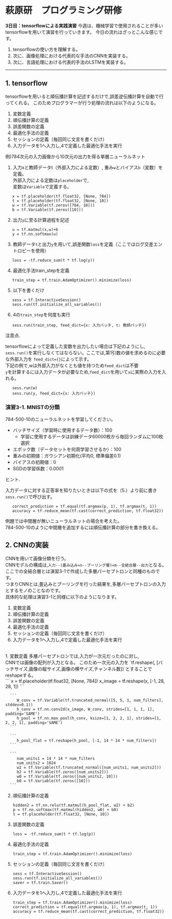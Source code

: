 # 萩原研　プログラミング研修

**3日目：tensorflowによる実践演習**
今週は、機械学習で使用されることが多いtensorflowを用いて演習を行っていきます。
今日の流れはざっとこんな感じです。
1. tensorflowの使い方を理解する。
2. 次に、画像処理における代表的な手法のCNNを実装する。
3. 次に、言語処理における代表的手法のLSTMを実装する。

---
## 1. tensorflow
tensorflowを用いると順伝播計算を記述するだけで,誤差逆伝播計算を自動で行ってくれる。
このためプログラマーが行う処理の流れは以下のようになる。
1. 変数定義
2. 順伝播計算の定義
3. 誤差関数の定義
4. 最適化手法の定義
5. セッションの定義（毎回同じ文言を書くだけ）
6. 入力データを1へ入力し,4で定義した最適化手法を実行

例)784次元の入力画像から10次元の出力を得る単層ニューラルネット
1. 入力xと教師データt（外部入力による定数）,
   重み`w`とバイアス`b`（変数）を定義。<br>
   外部入力による定数は`placeholder`で,<br>
   変数は`Variable`で定義する。
```
   x = tf.placeholder(tf.float32, [None, 784])
   t = tf.placeholder(tf.float32, [None, 10])
   w = tf.Variable(tf.zeros([784, 10]))
   b = tf.Variable(tf.zeros([10]))
```
2. 出力`y`に至る計算過程を記述
```
   u = tf.matmul(x,w)+b
   y = tf.nn.softmax(u)
```
3. 教師データ`t`と出力`y`を用いて,誤差関数`loss`を定義（ここではログ交差エントロピーを使用）
```
   loss = -tf.reduce_sum(t * tf.log(y))
```
4. 最適化手法train_stepを定義
```
   train_step = tf.train.AdamOptimizer().minimize(loss)
```
5. 以下を書くだけ
```
   sess = tf.InteractiveSession()
   sess.run(tf.initialize_all_variables())
```
6. 4の`train_step`を何度も実行
```
   sess.run(train_step, feed_dict={x: 入力バッチ, t: 教師バッチ})
```
注意点.<p> 
   tensorflowによって定義した変数を出力したい場合は下記のようにし,
   `sess.run()`を実行しなくてはならない。ここでは,第1引数の値を求めるのに必要な外部入力を
   `feed_dict={}`によって示す。<br>
   下記の例で,wは外部入力がなくとも値を持つため`feed_dict`は不要<br>
   `y`を計算するには入力データが必要なため,`feed_dict`を用いて`x`に実際の入力を入れる。
```
   sess.run(w)
   sess.run(y, feed_dict={x: 入力バッチ})
```

### 演習3-1. MNISTの分類
784-500-10のニューラルネットを学習してください。
- バッチサイズ（学習時に使用するデータ数）：100
  - 学習に使用するデータは訓練データ60000枚から毎回ランダムに100枚選択
- エポック数（データセットを何周学習させるか）：100
- 重みの初期値：ガウシアン初期化(平均0, 標準偏差0.1)
- バイアスの初期値：0
- SGDの学習係数：0.0001

ヒント.<p>
   入力データに対する正答率を知りたいときは以下の式を（5.）より前に書き`sess.run()`で呼び出す。
```
   correct_prediction = tf.equal(tf.argmax(p, 1), tf.argmax(t, 1))
   accuracy = tf.reduce_mean(tf.cast(correct_prediction, tf.float32))
```
   例題では中間層が無いニューラルネットの場合を考えた。<br>
   784-500-10のように中間層を追加するには順伝播計算の部分を書き換える。

## 2. CNNの実装
   CNNを用いて画像分類を行う。<br>
   CNNモデルの構成は,`入力--(畳み込み✕n--プーリング層)✕m--全結合層--出力`となる。<br>
   ここでの全結合層とは演習3-1で作成した多層パーセプトロンと同種のものです。<br>
   つまりCNNとは,畳込みとプーリングを行った結果を,多層パーセプトロンの入力とするモノのことなのです。<br>
   具体的な処理は演習3-1と同様に以下のようになります。<br>
   1. 変数定義
   2. 順伝播計算の定義
   3. 誤差関数の定義
   4. 最適化手法の定義
   5. セッションの定義（毎回同じ文言を書くだけ）
   6. 入力データを1へ入力し,4で定義した最適化手法を実行   
   <br>
   1. 変数定義
      多層パーセプトロンでは,入力が一次元だったのに対し,<br>
      CNNでは画像の配列が入力となる。
      このため一次元の入力を
      `tf.reshape(, [バッチサイズ,画像の縦サイズ,画像の横サイズ,チャンネル数])`とすることでreshapeする。<br>
      ```
         x = tf.placeholder(tf.float32, [None, 784])
         x_image = tf.reshape(x, [-1, 28, 28, 1])
      ```
      
      ```
         W_conv = tf.Variable(tf.truncated_normal([5, 5, 1, num_filters], stddev=0.1))
         h_conv = tf.nn.conv2d(x_image, W_conv, strides=[1, 1, 1, 1], padding='SAME')
         h_pool = tf.nn.max_pool(h_conv, ksize=[1, 2, 2, 1], strides=[1, 2, 2, 1], padding='SAME')
      ```

      ```
         h_pool_flat = tf.reshape(h_pool, [-1, 14 * 14 * num_filters])
      ```

      ```
         num_units1 = 14 * 14 * num_filters
         num_units2 = 1024
         w2 = tf.Variable(tf.truncated_normal([num_units1, num_units2]))
         b2 = tf.Variable(tf.zeros([num_units2]))
         w0 = tf.Variable(tf.zeros([num_units2, 10]))
         b0 = tf.Variable(tf.zeros([10])) 
      ```

   2. 順伝播計算の定義
      ```
      hidden2 = tf.nn.relu(tf.matmul(h_pool_flat, w2) + b2)
      p = tf.nn.softmax(tf.matmul(hidden2, w0) + b0)
      t = tf.placeholder(tf.float32, [None, 10])
      ```
   3. 誤差関数の定義
      ```
      loss = -tf.reduce_sum(t * tf.log(p)) 
      ```
   4. 最適化手法の定義
      ```
      train_step = tf.train.AdamOptimizer().minimize(loss)
      ```
   5. セッションの定義（毎回同じ文言を書くだけ）
      ```
      sess = tf.InteractiveSession()
      sess.run(tf.initialize_all_variables())
      saver = tf.train.Saver()
      ```
   6. 入力データを1へ入力し,4で定義した最適化手法を実行   
      ```
      train_step = tf.train.AdamOptimizer().minimize(loss)
      correct_prediction = tf.equal(tf.argmax(p, 1), tf.argmax(t, 1))
      accuracy = tf.reduce_mean(tf.cast(correct_prediction, tf.float32))
      ```

